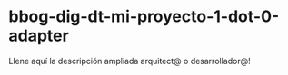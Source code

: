 # bbog-dig-dt-mi-proyecto-1-dot-0-adapter
Llene aquí la descripción ampliada arquitect@ o desarrollador@!

